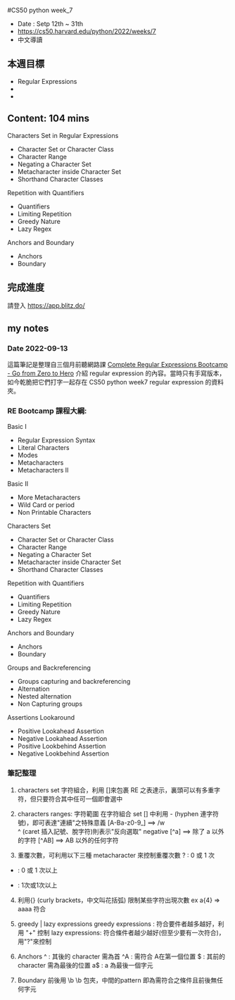 #CS50 python week_7
- Date : Setp 12th ~ 31th
- https://cs50.harvard.edu/python/2022/weeks/7
- 中文導讀

## 本週目標
- Regular Expressions
-  
- 

## Content:  104 mins

Characters Set in Regular Expressions
- Character Set or Character Class
- Character Range
- Negating a Character Set
- Metacharacter inside Character Set
- Shorthand Character Classes

Repetition with Quantifiers
- Quantifiers
- Limiting Repetition
- Greedy Nature
- Lazy Regex

Anchors and Boundary
- Anchors
- Boundary

## 完成進度
請登入 https://app.blitz.do/



## my notes
### Date 2022-09-13
這篇筆記是整理自三個月前聽網路課 [Complete Regular Expressions Bootcamp - Go from Zero to Hero](https://www.udemy.com/course/learn-regular-expressions-in-online-regex-course/)
 介紹 regular expression 的內容。當時只有手寫版本，如今乾脆把它們打字一起存在 CS50 python week7 regular expression 的資料夾。
 
### RE Bootcamp 課程大綱:
Basic I
- Regular Expression Syntax
- Literal Characters
- Modes
- Metacharacters
- Metacharacters II

Basic II
- More Metacharacters
- Wild Card or period
- Non Printable Characters

Characters Set
- Character Set or Character Class
- Character Range
- Negating a Character Set
- Metacharacter inside Character Set
- Shorthand Character Classes

Repetition with Quantifiers
- Quantifiers
- Limiting Repetition
- Greedy Nature
- Lazy Regex

Anchors and Boundary
- Anchors
- Boundary

Groups and Backreferencing
- Groups capturing and backreferencing
- Alternation
- Nested alternation
- Non Capturing groups 

Assertions Lookaround
- Positive Lookahead Assertion
- Negative Lookahead Assertion
- Positive Lookbehind Assertion
- Negative Lookbehind Assertion

### 筆記整理
1. characters set 字符組合，利用 []來包裹 RE 之表達示，裏頭可以有多重字符，但只要符合其中任可一個即會選中

2. characters ranges: 字符範圍
在字符組合 set [] 中利用 - (hyphen 連字符號)，即可表達"連續"之特殊意義
[A-Ba-z0-9_] ==> /w  
^ (caret 插入記號、脫字符)則表示"反向選取" negative
[^a] ==> 除了 a 以外的字符
[^AB] ==> AB 以外的任何字符

3. 重覆次數，可利用以下三種 metacharacter 來控制重覆次數
? : 0 或 1 次
* : 0 或 1 次以上
+ : 1次或1次以上

4. 利用{} (curly brackets，中文叫花括弧) 限制某些字符出現次數
ex a{4} => aaaa 符合

5. greedy | lazy expressions 
greedy expressions : 符合要件者越多越好，利用 "+" 控制
lazy expressions: 符合條件者越少越好(但至少要有一次符合)，用"?"來控制

6. Anchors 
^ : 其後的 character 需為首
   ^A : 需符合 A在第一個位置
$ : 其前的 character 需為最後的位置
   a$ : a 為最後一個字元

7. Boundary
前後用 \b \b 包夾，中間的pattern 即為需符合之條件且前後無任何字元